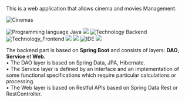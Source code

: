 This is a web application that allows cinema and movies Management.
 
   ![Cinemas](https://github.com/abir9hassini/cinema_backend/assets/40744191/a9701f1b-953c-4fcd-83a2-41955353bdfb)


![Programming language Java](https://img.shields.io/badge/Programming_language-Java-red.svg)
![](https://img.shields.io/badge/TypeScript-blue.svg)
![Technology Backend](https://img.shields.io/badge/Technology_Backend-Spring_Boot-green.svg)
![Technology_Frontend](https://img.shields.io/badge/Technology_Frontend-Angular-brown.svg)
![](https://img.shields.io/badge/Bootstrap-purple.svg) ![](https://img.shields.io/badge/HTML-orange.svg)
![IDE](https://img.shields.io/badge/IDE-IntelliJ_IDEA-482884.svg)
![](https://img.shields.io/badge/VS_Code-088FE1.svg)

The backend part is based on <b>Spring Boot</b> and consists of layers: <b>DAO</b>,<b> Service </b> et<b> Web</b>.<br>
• The DAO layer is based on Spring Data, JPA, Hibernate.<br>
• The Service layer is defined by an interface and an implementation of some functional specifications which require particular calculations or processing. <br>
• The Web layer is based on Restful APIs based on Spring Data Rest or RestController.<br>


